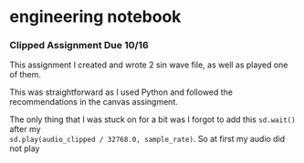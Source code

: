 # engineering notebook

### Clipped Assignment Due 10/16
This assignment I created and wrote 2 sin wave file, as well as played one of them.

This was straightforward as I used Python and followed the recommendations in the canvas assingment.

The only thing that I was stuck on for a bit was I forgot to add this `sd.wait()` after my  
`sd.play(audio_clipped / 32768.0, sample_rate)`. So at first my audio did not play